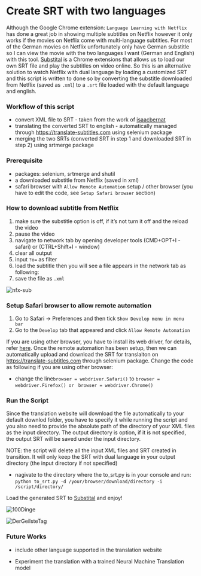 # Create SRT with two languages 

Although the Google Chrome extension:  `Language Learning with Netflix` has done a great job in showing multiple subtitles on Netflix however it only works if the movies on Netflix come with multi-language subtitles. For most of the German movies on Netflix unfortunately only have German substitle so I can view the movie with the two languages I want (German and English) with this tool. [Substital](https://chrome.google.com/webstore/detail/substital-add-subtitles-t/kkkbiiikppgjdiebcabomlbidfodipjg?hl=en) is a Chrome extensions that allows us to load our own SRT file and play the subtitles on video online. So this is an alternative solution to watch Netflix with dual language by loading a customized SRT and this script is written to done so by converting the substitle downloaded from Netflix (saved as `.xml`) to a `.srt` file loaded with the default language and english. 

### Workflow of this script

+ convert XML file to SRT - taken from the work of [isaacbernat](https://github.com/isaacbernat/netflix-to-srt) 
+ translating the converted SRT to english - automatically managed through https://translate-subtitles.com using selenium package 
+ merging the two SRTs (converted SRT in step 1 and downloaded SRT in step 2) using srtmerge package

### Prerequisite

+ packages: selenium, srtmerge and shutil 
+ a downloaded substitle from Netflix (saved in xml)
+ safari browser with `Allow Remote Automation` setup / other browser (you have to edit the code, see `Setup Safari browser` section)

### How to download subtitle from Netflix

1. make sure the substitle option is off, if it’s not turn it off and the reload the video 
2. pause the video
3. navigate to network tab by opening developer tools (CMD+OPT+I - safari) or (CTRL+Shift+I - window)
4. clear all output 
5. input `?o=` as filter
6. load the subtitle then you will see a file appears in the network tab as following:
7. save the file as `.xml`

![nfx-sub](../main/nfx-sub.png?raw=true)

### Setup Safari browser to allow remote automation

1. Go to Safari -> Preferences and then tick `Show Develop menu in menu bar` 
2. Go to the `Develop` tab that appeared and click `Allow Remote Automation`

If you are using other browser, you have to install its web driver, for details, refer [here](https://www.pluralsight.com/guides/web-scraping-with-selenium). Once the remote automation has been setup, then we can automatically upload and download the SRT for translaiton on https://translate-subtitles.com through selenium package. Change the code as following if you are using other browser: 

+ change the line`browser = webdriver.Safari()`  to `browser = webdriver.Firefox() or ` `browser = webdriver.Chrome()` 

### Run the Script

Since the translation website will download the file automatically to your default downlod folder, you have to specify it while running the script and you also need to provide the absolute path of the directory of your XML files as the input directory. The output directory is option, if it is not specified, the output SRT will be saved under the input directory. 

NOTE: the script will delete all the input XML files and SRT created in transition. It will only keep the SRT with dual language in your output directory (the input directory if not specified)

+ nagivate to the directory where the to_srt.py is in your console and run: `python to_srt.py -d /your/browser/download/directory -i /script/directory/` 

Load the generated SRT to [Substital](https://chrome.google.com/webstore/detail/substital-add-subtitles-t/kkkbiiikppgjdiebcabomlbidfodipjg?hl=en) and enjoy!

![100Dinge](../main/100Dinge.png?raw=true)

![DerGeilsteTag](../main/DerGeilsteTag.png?raw=true)



### Future Works

+ include other language supported in the translation website 

+ Experiment the translation with a trained Neural Machine Translation model 

  